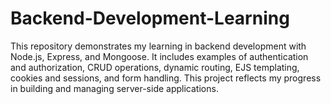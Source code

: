 # Backend-Development-Learning
This repository demonstrates my learning in backend development with Node.js, Express, and Mongoose. It includes examples of authentication and authorization, CRUD operations, dynamic routing, EJS templating, cookies and sessions, and form handling. This project reflects my progress in building and managing server-side applications.
